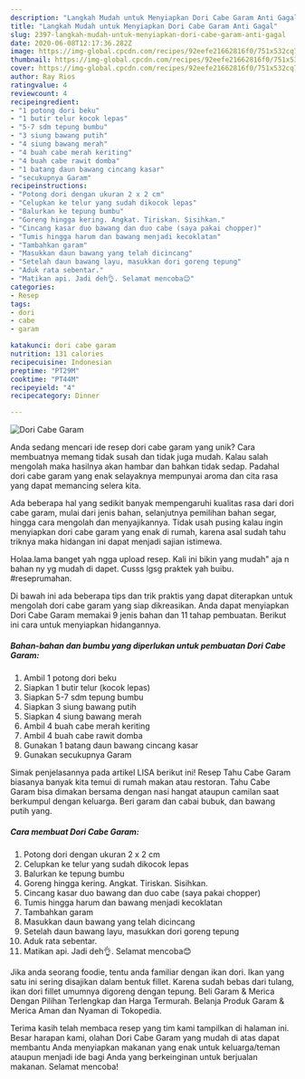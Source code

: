 ```yaml
---
description: "Langkah Mudah untuk Menyiapkan Dori Cabe Garam Anti Gagal"
title: "Langkah Mudah untuk Menyiapkan Dori Cabe Garam Anti Gagal"
slug: 2397-langkah-mudah-untuk-menyiapkan-dori-cabe-garam-anti-gagal
date: 2020-06-08T12:17:36.282Z
image: https://img-global.cpcdn.com/recipes/92eefe21662816f0/751x532cq70/dori-cabe-garam-foto-resep-utama.jpg
thumbnail: https://img-global.cpcdn.com/recipes/92eefe21662816f0/751x532cq70/dori-cabe-garam-foto-resep-utama.jpg
cover: https://img-global.cpcdn.com/recipes/92eefe21662816f0/751x532cq70/dori-cabe-garam-foto-resep-utama.jpg
author: Ray Rios
ratingvalue: 4
reviewcount: 4
recipeingredient:
- "1 potong dori beku"
- "1 butir telur kocok lepas"
- "5-7 sdm tepung bumbu"
- "3 siung bawang putih"
- "4 siung bawang merah"
- "4 buah cabe merah keriting"
- "4 buah cabe rawit domba"
- "1 batang daun bawang cincang kasar"
- "secukupnya Garam"
recipeinstructions:
- "Potong dori dengan ukuran 2 x 2 cm"
- "Celupkan ke telur yang sudah dikocok lepas"
- "Balurkan ke tepung bumbu"
- "Goreng hingga kering. Angkat. Tiriskan. Sisihkan."
- "Cincang kasar duo bawang dan duo cabe (saya pakai chopper)"
- "Tumis hingga harum dan bawang menjadi kecoklatan"
- "Tambahkan garam"
- "Masukkan daun bawang yang telah dicincang"
- "Setelah daun bawang layu, masukkan dori goreng tepung"
- "Aduk rata sebentar."
- "Matikan api. Jadi deh👌. Selamat mencoba😊"
categories:
- Resep
tags:
- dori
- cabe
- garam

katakunci: dori cabe garam 
nutrition: 131 calories
recipecuisine: Indonesian
preptime: "PT29M"
cooktime: "PT44M"
recipeyield: "4"
recipecategory: Dinner

---
```



![Dori Cabe Garam](https://img-global.cpcdn.com/recipes/92eefe21662816f0/751x532cq70/dori-cabe-garam-foto-resep-utama.jpg)

Anda sedang mencari ide resep dori cabe garam yang unik? Cara membuatnya memang tidak susah dan tidak juga mudah. Kalau salah mengolah maka hasilnya akan hambar dan bahkan tidak sedap. Padahal dori cabe garam yang enak selayaknya mempunyai aroma dan cita rasa yang dapat memancing selera kita.

Ada beberapa hal yang sedikit banyak mempengaruhi kualitas rasa dari dori cabe garam, mulai dari jenis bahan, selanjutnya pemilihan bahan segar, hingga cara mengolah dan menyajikannya. Tidak usah pusing kalau ingin menyiapkan dori cabe garam yang enak di rumah, karena asal sudah tahu triknya maka hidangan ini dapat menjadi sajian istimewa.

Holaa.lama banget yah ngga upload resep. Kali ini bikin yang mudah&#34; aja n bahan ny yg mudah di dapet. Cusss lgsg praktek yah buibu. #reseprumahan.


Di bawah ini ada beberapa tips dan trik praktis yang dapat diterapkan untuk mengolah dori cabe garam yang siap dikreasikan. Anda dapat menyiapkan Dori Cabe Garam memakai 9 jenis bahan dan 11 tahap pembuatan. Berikut ini cara untuk menyiapkan hidangannya.

<!--inarticleads1-->

##### Bahan-bahan dan bumbu yang diperlukan untuk pembuatan Dori Cabe Garam:

1. Ambil 1 potong dori beku
1. Siapkan 1 butir telur (kocok lepas)
1. Siapkan 5-7 sdm tepung bumbu
1. Siapkan 3 siung bawang putih
1. Siapkan 4 siung bawang merah
1. Ambil 4 buah cabe merah keriting
1. Ambil 4 buah cabe rawit domba
1. Gunakan 1 batang daun bawang cincang kasar
1. Gunakan secukupnya Garam


Simak penjelasannya pada artikel LISA berikut ini! Resep Tahu Cabe Garam biasanya banyak kita temui di rumah makan atau restoran. Tahu Cabe Garam bisa dimakan bersama dengan nasi hangat ataupun camilan saat berkumpul dengan keluarga. Beri garam dan cabai bubuk, dan bawang putih yang. 

<!--inarticleads2-->

##### Cara membuat Dori Cabe Garam:

1. Potong dori dengan ukuran 2 x 2 cm
1. Celupkan ke telur yang sudah dikocok lepas
1. Balurkan ke tepung bumbu
1. Goreng hingga kering. Angkat. Tiriskan. Sisihkan.
1. Cincang kasar duo bawang dan duo cabe (saya pakai chopper)
1. Tumis hingga harum dan bawang menjadi kecoklatan
1. Tambahkan garam
1. Masukkan daun bawang yang telah dicincang
1. Setelah daun bawang layu, masukkan dori goreng tepung
1. Aduk rata sebentar.
1. Matikan api. Jadi deh👌. Selamat mencoba😊


Jika anda seorang foodie, tentu anda familiar dengan ikan dori. Ikan yang satu ini sering disajikan dalam bentuk fillet. Karena sudah bebas dari tulang, ikan dori fillet umumnya digoreng dengan tepung. Beli Garam &amp; Merica Dengan Pilihan Terlengkap dan Harga Termurah. Belanja Produk Garam &amp; Merica Aman dan Nyaman di Tokopedia. 

Terima kasih telah membaca resep yang tim kami tampilkan di halaman ini. Besar harapan kami, olahan Dori Cabe Garam yang mudah di atas dapat membantu Anda menyiapkan makanan yang enak untuk keluarga/teman ataupun menjadi ide bagi Anda yang berkeinginan untuk berjualan makanan. Selamat mencoba!

